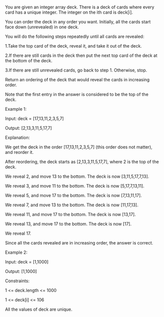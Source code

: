 You are given an integer array deck. There is a deck of cards where every card has a unique integer. The integer on the ith card is deck[i].

You can order the deck in any order you want. Initially, all the cards start face down (unrevealed) in one deck.

You will do the following steps repeatedly until all cards are revealed:

 1.Take the top card of the deck, reveal it, and take it out of the deck.
 
 2.If there are still cards in the deck then put the next top card of the deck at the bottom of the deck.
 
 3.If there are still unrevealed cards, go back to step 1. Otherwise, stop.

Return an ordering of the deck that would reveal the cards in increasing order.

Note that the first entry in the answer is considered to be the top of the deck.

 

Example 1:

Input: deck = [17,13,11,2,3,5,7]

Output: [2,13,3,11,5,17,7]

Explanation: 

We get the deck in the order [17,13,11,2,3,5,7] (this order does not matter), and reorder it.

After reordering, the deck starts as [2,13,3,11,5,17,7], where 2 is the top of the deck.

We reveal 2, and move 13 to the bottom.  The deck is now [3,11,5,17,7,13].

We reveal 3, and move 11 to the bottom.  The deck is now [5,17,7,13,11].

We reveal 5, and move 17 to the bottom.  The deck is now [7,13,11,17].

We reveal 7, and move 13 to the bottom.  The deck is now [11,17,13].

We reveal 11, and move 17 to the bottom.  The deck is now [13,17].

We reveal 13, and move 17 to the bottom.  The deck is now [17].

We reveal 17.

Since all the cards revealed are in increasing order, the answer is correct.

Example 2:

Input: deck = [1,1000]

Output: [1,1000]
 

Constraints:

1 <= deck.length <= 1000

1 <= deck[i] <= 106

All the values of deck are unique.
